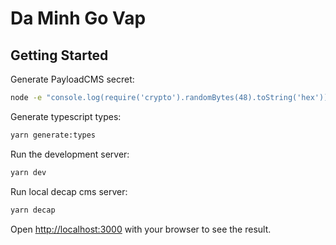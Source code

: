 # Da Minh Go Vap

## Getting Started

Generate PayloadCMS secret:

```bash
node -e "console.log(require('crypto').randomBytes(48).toString('hex'))"
```

Generate typescript types:

```bash
yarn generate:types
```

Run the development server:

```bash
yarn dev
```

Run local decap cms server:

```bash
yarn decap
```

Open [http://localhost:3000](http://localhost:3000) with your browser to see the result.
